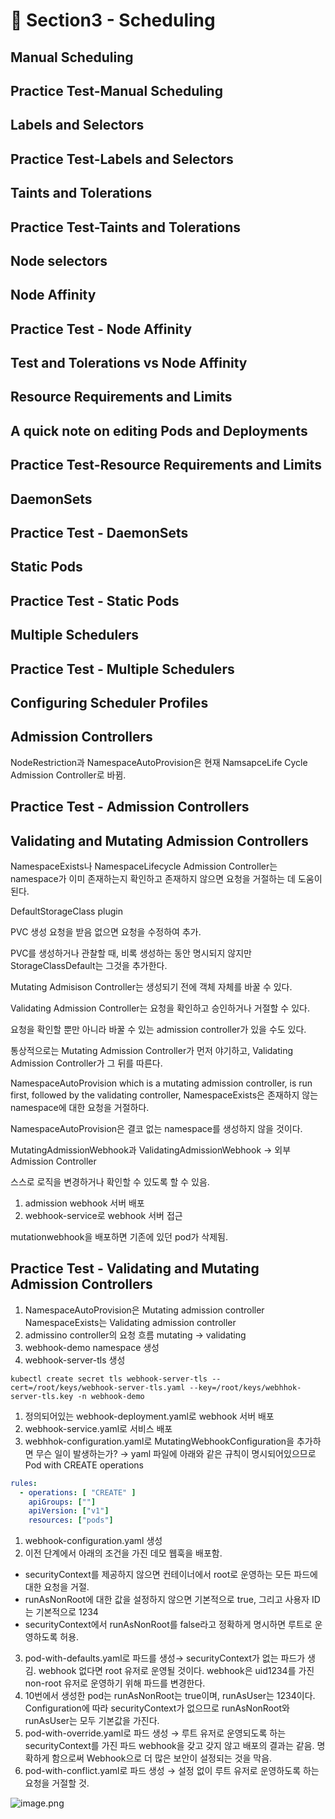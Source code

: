 # 🍨 Section3 - Scheduling

## Manual Scheduling


## Practice Test-Manual Scheduling


## Labels and Selectors


## Practice Test-Labels and Selectors


## Taints and Tolerations


## Practice Test-Taints and Tolerations


## Node selectors


## Node Affinity


## Practice Test - Node Affinity


## Test and Tolerations vs Node Affinity


## Resource Requirements and Limits


## A quick note on editing Pods and Deployments


## Practice Test-Resource Requirements and Limits


## DaemonSets


## Practice Test - DaemonSets


## Static Pods


## Practice Test - Static Pods


## Multiple Schedulers


## Practice Test - Multiple Schedulers


## Configuring Scheduler Profiles


## Admission Controllers


NodeRestriction과 NamespaceAutoProvision은 현재 NamsapceLife Cycle Admission Controller로 바뀜.


## Practice Test - Admission Controllers


## Validating and Mutating Admission Controllers


NamespaceExists나 NamespaceLifecycle Admission Controller는 namespace가 이미 존재하는지 확인하고 존재하지 않으면 요청을 거절하는 데 도움이 된다.


DefaultStorageClass plugin


PVC 생성 요청을 받음 없으면 요청을 수정하여 추가.


PVC를 생성하거나 관찰할 때, 비록 생성하는 동안 명시되지 않지만 StorageClassDefault는 그것을 추가한다.


Mutating Admisison Controller는 생성되기 전에 객체 자체를 바꿀 수 있다.


Validating Admission Controller는 요청을 확인하고 승인하거나 거절할 수 있다.


요청을 확인할 뿐만 아니라 바꿀 수 있는 admission controller가 있을 수도 있다.


통상적으로는 Mutating Admission Controller가 먼저 야기하고, Validating Admission Controller가 그 뒤를 따른다.


NamespaceAutoProvision which is a mutating admission controller, is run first, followed by the validating controller, NamespaceExists은 존재하지 않는 namespace에 대한 요청을 거절하다.


NamespaceAutoProvision은 결코 없는 namespace를 생성하지 않을 것이다.


MutatingAdmissionWebhook과 ValidatingAdmissionWebhook → 외부 Admission Controller


스스로 로직을 변경하거나 확인할 수 있도록 할 수 있음.

1. admission webhook 서버 배포
2. webhook-service로 webhook 서버 접근

mutationwebhook을 배포하면 기존에 있던 pod가 삭제됨.


## Practice Test - Validating and Mutating Admission Controllers

1. NamespaceAutoProvision은 Mutating admission controller
NamespaceExists는 Validating admission controller
2. admissino controller의 요청 흐름
mutating → validating
3. webhook-demo namespace 생성
4. webhook-server-tls 생성

```shell
kubectl create secret tls webhook-server-tls --cert=/root/keys/webhook-server-tls.yaml --key=/root/keys/webhhok-server-tls.key -n webhook-demo
```

1. 정의되어있는 webhook-deployment.yaml로 webhook 서버 배포
2. webhook-service.yaml로 서비스 배포
3. webhhok-configuration.yaml로 MutatingWebhookConfiguration을 추가하면 무슨 일이 발생하는가?
→ yaml 파일에 아래와 같은 규칙이 명시되어있으므로 Pod with CREATE operations

```yaml
rules:
  - operations: [ "CREATE" ]
    apiGroups: [""]
    apiVersion: ["v1"]
    resources: ["pods"]
```

1. webhook-configuration.yaml 생성
2. 이전 단계에서 아래의 조건을 가진 데모 웹훅을 배포함.
- securityContext를 제공하지 않으면 컨테이너에서 root로 운영하는 모든 파드에 대한 요청을 거절.
- runAsNonRoot에 대한 값을 설정하지 않으면 기본적으로 true, 그리고 사용자 ID는 기본적으로 1234
- securityContext에서 runAsNonRoot를 false라고 정확하게 명시하면 루트로 운영하도록 허용.
3. pod-with-defaults.yaml로 파드를 생성→ securityContext가 없는 파드가 생김.
webhook 없다면 root 유저로 운영될 것이다. webhook은 uid1234를 가진 non-root 유저로 운영하기 위해 파드를 변경한다.
4. 10번에서 생성한 pod는 runAsNonRoot는 true이며, runAsUser는 1234이다.
Configuration에 따라 securityContext가 없으므로 runAsNonRoot와 runAsUser는 모두 기본값을 가진다.
5. pod-with-override.yaml로 파드 생성 → 루트 유저로 운영되도록 하는 securityContext를 가진 파드
webhook을 갖고 갖지 않고 배포의 결과는 같음.
명확하게 함으로써 Webhook으로 더 많은 보안이 설정되는 것을 막음.
6. pod-with-conflict.yaml로 파드 생성 → 
설정 없이 루트 유저로 운영하도록 하는 요청을 거절할 것.

![image.png](https://prod-files-secure.s3.us-west-2.amazonaws.com/b2ea2032-00e9-4883-a13b-cb03cf5b2334/501c3b54-0de4-44d6-afe6-eca0c6373e4f/image.png?X-Amz-Algorithm=AWS4-HMAC-SHA256&X-Amz-Content-Sha256=UNSIGNED-PAYLOAD&X-Amz-Credential=ASIAZI2LB466XOZVXCL6%2F20250516%2Fus-west-2%2Fs3%2Faws4_request&X-Amz-Date=20250516T140907Z&X-Amz-Expires=3600&X-Amz-Security-Token=IQoJb3JpZ2luX2VjEI7%2F%2F%2F%2F%2F%2F%2F%2F%2F%2FwEaCXVzLXdlc3QtMiJHMEUCIB1xxrNhn8Sz9DC3jhfaDxg4jCYb%2F6P2tkh0QmUHsjbtAiEAjTihW7FCO9CIa4uPgeir%2FLwETSiYGxL7JO5jMXtiKOQq%2FwMIRxAAGgw2Mzc0MjMxODM4MDUiDEbdveRm1daaGopVIyrcAz6c%2FOkHYO%2FQq6M1MTUwIKFYCjHqjA%2B9VhtBH1GUOcUeo9WpEHo%2BjrZuB7P7uP8veJbkJF1vmrv4h7YPzlVCIWJxFEmI0FaKYRHvoAVgd9rY3fW47jB2vrI%2FRfv9JmdILZ1t%2Fy3nLP6%2BApOEk70yDLT5K5e4XCckcxg2PGUxjxyNVapfHUP62JLVGQb2RG0KZZkQIQEXqLg8LcKP3n%2BDkZOFs770AeKAyGEvKslZOBpOGWcF%2FqO35heWPpnCyji3enbbuQdDm%2F7s5ywCCPbfybwCZLqTTHN7jQFiVFqFSOj11ITulS%2BADa9LvE2%2FvqbhRDl7UwnXfA1k5WCL8J2SUSokkOtdP0YPJqipGLbFirZxlcKy28jmO58f8nC7Gkuj1%2FBZgur3jAgO%2BDP0%2F0RCheHUydSxlk2B8hDLrwIp2V%2BA3rSB5y2DX%2BQILbnCxJqh4cZCj2JBagryrGgRfwGzfUcU1CkZh4EUAQRwcCR7Y1O7MbkmUM75%2BiAZ1uk6i4CFyhcQ5nhgeB%2FtVCD4WkUK33fzvGHDT%2Bj1R76Gx0K5NHKbKg9qnVonbPJB2Ty%2ByBxCwsHSERXmeA12Fl%2BHlRLh18%2B5IfSWKqeC1BfqajM7ZuogWl3aG5%2F483uPf6x7MOWAncEGOqUBKTZYG72E7SiiU6Z0QGEiumYFQpMGtAD3WR8r5eum0X9uiYlTQSDw%2Fiz3YOPVvrLLIXWrtTBmDnTJsOPzkeMcFzLdBpVadxGRMem%2BUvLqxFT%2BgAJkzjLHFhJXykr%2FCpFNEHxEjaqTKnZtoaZwZbRC%2F3F6Al3XTZdvdsIhLyY0IuWpzxP5eHdl32r8J8MlX4h0E6Cv42SW12oip2H1Aj0snRCsUzWY&X-Amz-Signature=2a2991d2bfe59881d082d42dfc179c1410b19650b7b72b43d19b52da86fada0b&X-Amz-SignedHeaders=host&x-id=GetObject)

